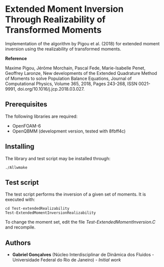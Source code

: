 # Extended Moment Inversion Through Realizability of Transformed Moments

Implementation of the algorithm by Pigou et al. (2018) for extended moment inversion 
using the realizability of transformed moments.

**Reference**

Maxime Pigou, Jérôme Morchain, Pascal Fede, Marie-Isabelle Penet, Geoffrey Laronze, 
New developments of the Extended Quadrature Method of Moments to solve Population Balance Equations, 
Journal of Computational Physics, 
Volume 365, 2018, Pages 243-268, ISSN 0021-9991, doi.org/10.1016/j.jcp.2018.03.027. 

## Prerequisites

The following libraries are required:

* OpenFOAM-6
* OpenQBMM (development version, tested with 8fbff4c)

## Installing

The library and test script may be installed through:

```
./Allwmake
```

## Test script

The test script performs the inversion of a given set of moments. It is executed with:

```
cd Test-extendedRealizability
Test-ExtendedMomentInversionRealizability
```

To change the moment set, edit the file *Test-ExtendedMomentInversion.C* and recompile.

## Authors

* **Gabriel Gonçalves** (Núcleo Interdisciplinar de Dinâmica dos Fluidos - Universidade Federal do Rio de Janeiro) - *Initial work*
